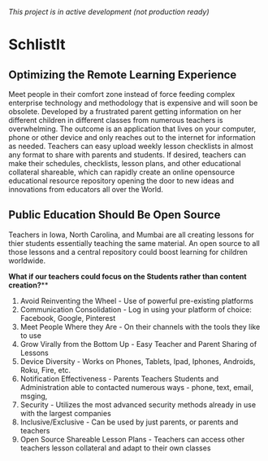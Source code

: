 *This project is in active development (not production ready)*

# SchlistIt

## Optimizing the Remote Learning Experience

Meet people in their comfort zone instead of force feeding complex enterprise technology and methodology that is expensive and will soon be obsolete.  Developed by a frustrated parent getting information on her different children in different classes from numerous teachers is overwhelming.  The outcome is an application that lives on your computer, phone or other device and only reaches out to the internet for information as needed.  Teachers can easy upload weekly lesson checklists in almost any format to share with parents and students.  If desired, teachers can make their schedules, checklists, lesson plans, and other educational collateral shareable, which can rapidly create an online opensource educational resource repository opening the door to new ideas and innovations from educators all over the World.

## Public Education Should Be Open Source

Teachers in Iowa, North Carolina, and Mumbai are all creating lessons for thier students essentially teaching the same material. An open source to all those lessons and a central repository could boost learning for children worldwide.

__What if our teachers could focus on the Students rather than content creation?__**

1) Avoid Reinventing the Wheel - Use of powerful pre-existing platforms
2) Communication Consolidation - Log in using your platform of choice: Facebook, Google, Pinterest
3) Meet People Where they Are - On their channels with the tools they like to use
4) Grow Virally from the Bottom Up - Easy Teacher and Parent Sharing of Lessons
5) Device Diversity - Works on Phones, Tablets, Ipad, Iphones, Androids, Roku, Fire, etc.
6) Notification Effectiveness - Parents Teachers Students and Administration able to contacted numerous ways - phone, text, email, msging,
7) Security - Utilizes the most advanced security methods already in use with the largest companies
8) Inclusive/Exclusive - Can be used by just parents, or parents and teachers
9) Open Source Shareable Lesson Plans - Teachers can access other teachers lesson collateral and adapt to their own classes
